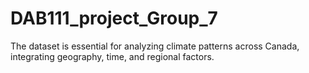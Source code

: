 # DAB111_project_Group_7
The dataset is essential for analyzing climate patterns across Canada, integrating geography, time, and regional factors.
